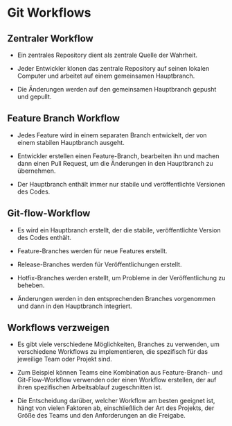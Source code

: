 <h1>Git Workflows</h1>

<h2>Zentraler Workflow</h2>

* Ein zentrales Repository dient als zentrale Quelle der Wahrheit.

* Jeder Entwickler klonen das zentrale Repository auf seinen lokalen Computer und arbeitet auf einem gemeinsamen Hauptbranch.

* Die Änderungen werden auf den gemeinsamen Hauptbranch gepusht und gepullt.

<h2>Feature Branch Workflow</h2>

* Jedes Feature wird in einem separaten Branch entwickelt, der von einem stabilen Hauptbranch ausgeht.

* Entwickler erstellen einen Feature-Branch, bearbeiten ihn und machen dann einen Pull Request, um die Änderungen in den Hauptbranch zu übernehmen.

* Der Hauptbranch enthält immer nur stabile und veröffentlichte Versionen des Codes.

<h2>Git-flow-Workflow</h2>

* Es wird ein Hauptbranch erstellt, der die stabile, veröffentlichte Version des Codes enthält.

* Feature-Branches werden für neue Features erstellt.

* Release-Branches werden für Veröffentlichungen erstellt.

* Hotfix-Branches werden erstellt, um Probleme in der Veröffentlichung zu beheben.

* Änderungen werden in den entsprechenden Branches vorgenommen und dann in den Hauptbranch integriert.

<h2>Workflows verzweigen</h2>

* Es gibt viele verschiedene Möglichkeiten, Branches zu verwenden, um verschiedene Workflows zu implementieren, die spezifisch für das jeweilige Team oder Projekt sind.

* Zum Beispiel können Teams eine Kombination aus Feature-Branch- und Git-Flow-Workflow verwenden oder einen Workflow erstellen, der auf ihren spezifischen Arbeitsablauf zugeschnitten ist.

* Die Entscheidung darüber, welcher Workflow am besten geeignet ist, hängt von vielen Faktoren ab, einschließlich der Art des Projekts, der Größe des Teams und den Anforderungen an die Freigabe.
